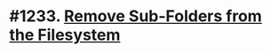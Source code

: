 # #1233. [Remove Sub-Folders from the Filesystem](https://leetcode.com/problems/remove-sub-folders-from-the-filesystem/description/) 


